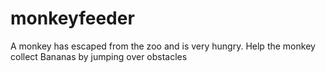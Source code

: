 # monkeyfeeder
A monkey has escaped from the zoo and is very hungry. Help the monkey collect Bananas by jumping over obstacles
